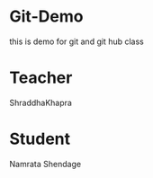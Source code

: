 # Git-Demo
this is demo for git and git hub class

# Teacher
ShraddhaKhapra

# Student
Namrata Shendage